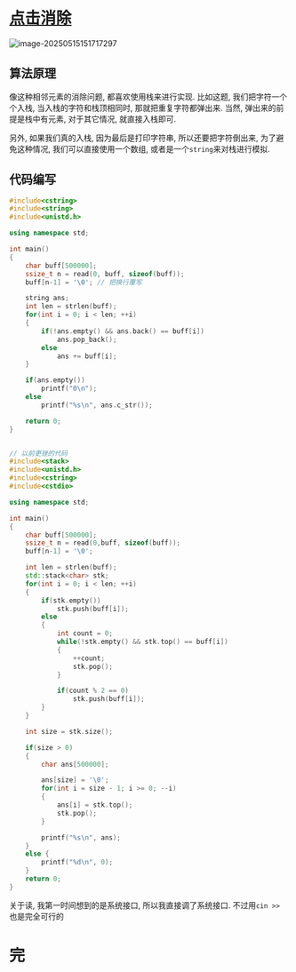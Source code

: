 # [点击消除](https://www.nowcoder.com/share/jump/2813883731747293417072)

![image-20250515151717297](https://md-wind.oss-cn-nanjing.aliyuncs.com/md/20250515151717356.png)

## 算法原理

像这种相邻元素的消除问题, 都喜欢使用栈来进行实现. 比如这题, 我们把字符一个个入栈, 当入栈的字符和栈顶相同时, 那就把重复字符都弹出来. 当然, 弹出来的前提是栈中有元素, 对于其它情况, 就直接入栈即可.

另外, 如果我们真的入栈, 因为最后是打印字符串, 所以还要把字符倒出来, 为了避免这种情况, 我们可以直接使用一个数组, 或者是一个`string`来对栈进行模拟.

## 代码编写

```cpp
#include<cstring>
#include<string>
#include<unistd.h>

using namespace std;

int main()
{
    char buff[500000];
    ssize_t n = read(0, buff, sizeof(buff));
    buff[n-1] = '\0'; // 把换行覆写

    string ans;
    int len = strlen(buff);
    for(int i = 0; i < len; ++i)
    {
        if(!ans.empty() && ans.back() == buff[i])
            ans.pop_back();
        else
            ans += buff[i];
    }

    if(ans.empty())
        printf("0\n");
    else
        printf("%s\n", ans.c_str());

    return 0;
}


// 以前更锉的代码
#include<stack>
#include<unistd.h>
#include<cstring>
#include<cstdio>

using namespace std;

int main()
{
    char buff[500000];
    ssize_t n = read(0,buff, sizeof(buff));
    buff[n-1] = '\0';

    int len = strlen(buff);
    std::stack<char> stk;
    for(int i = 0; i < len; ++i)
    {
        if(stk.empty())
            stk.push(buff[i]);
        else
        {
            int count = 0;
            while(!stk.empty() && stk.top() == buff[i])
            {
                ++count;
                stk.pop();
            }

            if(count % 2 == 0)
                stk.push(buff[i]);
        }
    }

    int size = stk.size();

    if(size > 0)
    {
        char ans[500000];

        ans[size] = '\0';
        for(int i = size - 1; i >= 0; --i)
        {
            ans[i] = stk.top();
            stk.pop();
        }

        printf("%s\n", ans);
    }
    else {
        printf("%d\n", 0);
    }
    return 0;
}
```

关于读, 我第一时间想到的是系统接口, 所以我直接调了系统接口. 不过用`cin >> `也是完全可行的

# 完